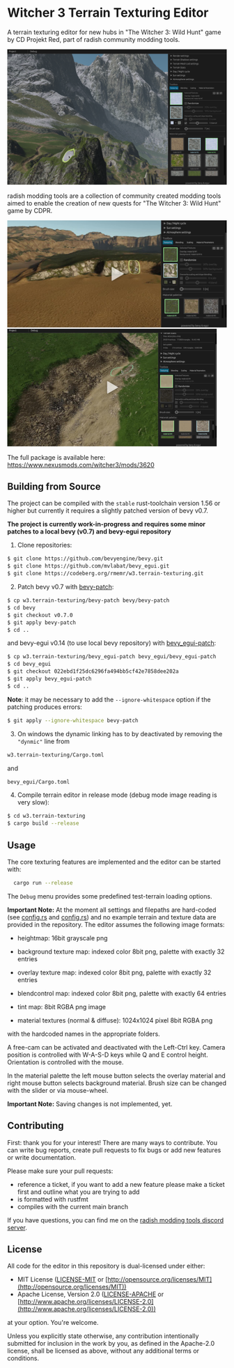 # Witcher 3 Terrain Texturing Editor

A terrain texturing editor for new hubs in "The Witcher 3: Wild Hunt" game by CD Projekt Red, part of radish community modding tools.

![Example Screenshot][img.example]

radish modding tools are a collection of community created modding tools aimed to enable the creation of new quests for "The Witcher 3: Wild Hunt" game by CDPR.

[![Example Video 1][img.example.small.1]][vid.example.1] [![Example Video 2][img.example.small.2]][vid.example.2]

The full package is available here: https://www.nexusmods.com/witcher3/mods/3620

## Building from Source

The project can be compiled with the `stable` rust-toolchain version 1.56 or higher but currently it requires a slightly patched version of bevy v0.7.

**The project is currently work-in-progress and requires some minor patches to a local bevy (v0.7) and bevy-egui repository**

1. Clone repositories:
  ```sh
  $ git clone https://github.com/bevyengine/bevy.git
  $ git clone https://github.com/mvlabat/bevy_egui.git
  $ git clone https://codeberg.org/rmemr/w3.terrain-texturing.git
  ```

2. Patch bevy v0.7 with [bevy-patch][bevy-patch]:
  ```sh
  $ cp w3.terrain-texturing/bevy-patch bevy/bevy-patch
  $ cd bevy
  $ git checkout v0.7.0
  $ git apply bevy-patch
  $ cd ..
  ```
  and bevy-egui v0.14 (to use local bevy repository) with [bevy_egui-patch][bevy_egui-patch]:
  ```sh
  $ cp w3.terrain-texturing/bevy_egui-patch bevy_egui/bevy_egui-patch
  $ cd bevy_egui
  $ git checkout 022ebd1f25dc6296fa494bb5cf42e7858dee202a
  $ git apply bevy_egui-patch
  $ cd ..
  ```
  **Note**: it may be necessary to add the `--ignore-whitespace` option if the patching produces errors:
  ```sh
  $ git apply --ignore-whitespace bevy-patch
  ```

3. On windows the dynamic linking has to by deactivated by removing the `"dynmic"` line from
  ```sh
  w3.terrain-texturing/Cargo.toml
  ```
  and
  ```sh
  bevy_egui/Cargo.toml
  ```

4. Compile terrain editor in release mode (debug mode image reading is very slow):
  ```sh
  $ cd w3.terrain-texturing
  $ cargo build --release
  ```

## Usage

The core texturing features are implemented and the editor can be started with:

```sh
  cargo run --release
```

The `Debug` menu provides some predefined test-terrain loading options.

**Important Note:** At the moment all settings and filepaths are hard-coded (see [config.rs][terrain-config] and [config.rs][material-config]) and no example terrain and texture data are provided in the repository. The editor assumes the following image formats:

  - heightmap: 16bit grayscale png
  - background texture map: indexed color 8bit png, palette with exactly 32 entries
  - overlay texture map: indexed color 8bit png, palette with exactly 32 entries
  - blendcontrol map: indexed color 8bit png, palette with exactly 64 entries
  - tint map: 8bit RGBA png image

  - material textures (normal & diffuse): 1024x1024 pixel 8bit RGBA png

with the hardcoded names in the appropriate folders.

A free-cam can be activated and deactivated with the Left-Ctrl key. Camera position is controlled with W-A-S-D keys while Q and E control height. Orientation is controlled with the mouse.

In the material palette the left mouse button selects the overlay material and right mouse button selects background material. Brush size can be changed with the slider or via mouse-wheel.

**Important Note:** Saving changes is not implemented, yet.

## Contributing

First: thank you for your interest! There are many ways to contribute. You can write bug reports, create pull requests to fix bugs or add new features or write documentation.

Please make sure your pull requests:
  * reference a ticket, if you want to add a new feature please make a ticket first and outline what you are trying to add
  * is formatted with rustfmt
  * compiles with the current main branch

If you have questions, you can find me on the [radish modding tools discord server][radishtools-discord].

## License

All code for the editor in this repository is dual-licensed under either:

* MIT License ([LICENSE-MIT](LICENSE-MIT) or [http://opensource.org/licenses/MIT](http://opensource.org/licenses/MIT))
* Apache License, Version 2.0 ([LICENSE-APACHE](LICENSE-APACHE) or [http://www.apache.org/licenses/LICENSE-2.0](http://www.apache.org/licenses/LICENSE-2.0))

at your option. You're welcome.

Unless you explicitly state otherwise, any contribution intentionally submitted for inclusion in the work by you, as defined in the Apache-2.0 license, shall be licensed as above, without any additional terms or conditions.

[bevy-patch]:                bevy-patch
[bevy_egui-patch]:           bevy_egui-patch
[terrain-config]:            https://codeberg.org/rmemr/w3.terrain-texturing/src/branch/main/src/config.rs#L257
[material-config]:           https://codeberg.org/rmemr/w3.terrain-texturing/src/branch/main/src/config.rs#L311
[radishtools-discord]:       https://discord.gg/R7Jpzfv

[img.example]:               example.screenshot.png
[img.example.small.1]:       example.video.1.png
[img.example.small.2]:       example.video.2.png
[vid.example.1]:             https://streamable.com/vwbrfo
[vid.example.2]:             https://streamable.com/xy9mmu
